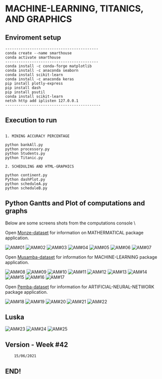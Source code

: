 #  MACHINE-LEARNING, TITANICS, AND GRAPHICS 

## Enviroment setup

```
------------------------------------------
conda create --name smarthouse  
conda activate smarthouse 
------------------------------------------
conda install -c conda-forge matplotlib
conda install -c anaconda seaborn
conda install scikit-learn
conda install -c anaconda keras 
pip install plotly-express
pip install dash
pip install psutil
conda install scikit-learn
netsh http add iplisten 127.0.0.1
-------------------------------------------
```

## Execution to run
```

1. MINING ACCURACY PERCENTAGE 

python bankAll.py
python processory.py
python Students.py
python Titanic.py

2. SCHEDULING AND HTML-GRAPHICS

python continent.py
Python dashPlot.py
python scheduleA.py
python scheduleB.py

```

## Python Gantts and Plot of computations and graphs

Below are some screens shots from the computations console \

Open [Monze-dataset](https://realpython.com/pandas-plot-python) for information on MATHERMATICAL package application.

![ AM#01 ](https://github.com/LINOSNCHENA/Python-Economics-in-graphics/blob/master/UXViews/A1.png)
![ AM#02 ](https://github.com/LINOSNCHENA/Python-Economics-in-graphics/blob/master/UXViews/A2.png)
![ AM#03 ](https://github.com/LINOSNCHENA/Python-Economics-in-graphics/blob/master/UXViews/A3.png)
![ AM#04 ](https://github.com/LINOSNCHENA/Python-Economics-in-graphics/blob/master/UXViews/A4.png)
![ AM#05 ](https://github.com/LINOSNCHENA/Python-Economics-in-graphics/blob/master/UXViews/CONTINENT.png)
![ AM#06 ](https://github.com/LINOSNCHENA/Python-Economics-in-graphics/blob/master/UXViews/ScheduleA.png)
![ AM#07 ](https://github.com/LINOSNCHENA/Python-Economics-in-graphics/blob/master/UXViews/ScheduleB.png)


Open [Musamba-dataset](https://vscode-westeu.azurewebsites.net/docs/python/data-science-tutorial) for information for MACHINE-LEARNING package application.

![ AM#08 ](https://github.com/LINOSNCHENA/Python-Economics-in-graphics/blob/master/UXViews/S1.png)
![ AM#09 ](https://github.com/LINOSNCHENA/Python-Economics-in-graphics/blob/master/UXViews/S2.png)
![ AM#10 ](https://github.com/LINOSNCHENA/Python-Economics-in-graphics/blob/master/UXViews/S3.png)
![ AM#11 ](https://github.com/LINOSNCHENA/Python-Economics-in-graphics/blob/master/UXViews/S4.png)
![ AM#12 ](https://github.com/LINOSNCHENA/Python-Economics-in-graphics/blob/master/UXViews/S5.png)
![ AM#13 ](https://github.com/LINOSNCHENA/Python-Economics-in-graphics/blob/master/UXViews/S6.png)
![ AM#14 ](https://github.com/LINOSNCHENA/Python-Economics-in-graphics/blob/master/UXViews/S7.png)
![ AM#15 ](https://github.com/LINOSNCHENA/Python-Economics-in-graphics/blob/master/UXViews/S8.png)
![ AM#16 ](https://github.com/LINOSNCHENA/Python-Economics-in-graphics/blob/master/UXViews/S9.png)
![ AM#17 ](https://github.com/LINOSNCHENA/Python-Economics-in-graphics/blob/master/UXViews/S10.png)

Open [Pemba-dataset](https://pypancsv.github.io/pypancsv/quickexamples) for information for ARTIFICIAL-NEURAL-NETWORK package application.

![ AM#18 ](https://github.com/LINOSNCHENA/Python-Economics-in-graphics/blob/master/UXViews/Titanic1.png)
![ AM#19 ](https://github.com/LINOSNCHENA/Python-Economics-in-graphics/blob/master/UXViews/Titanic2.png)
![ AM#20 ](https://github.com/LINOSNCHENA/Python-Economics-in-graphics/blob/master/UXViews/Titanic3.png)
![ AM#21 ](https://github.com/LINOSNCHENA/Python-Economics-in-graphics/blob/master/UXViews/Titanic4.png)
![ AM#22 ](https://github.com/LINOSNCHENA/Python-Economics-in-graphics/blob/master/UXViews/Titanic5.png)

## Luska
![ AM#23 ](https://github.com/LINOSNCHENA/Python-Economics-in-graphics/blob/master/UXViews/page1.png)
![ AM#24 ](https://github.com/LINOSNCHENA/Python-Economics-in-graphics/blob/master/UXViews/page2.png)
![ AM#25 ](https://github.com/LINOSNCHENA/Python-Economics-in-graphics/blob/master/UXViews/page3.png)


## Version - Week #42

```
    15/06/2021

```

## END!
